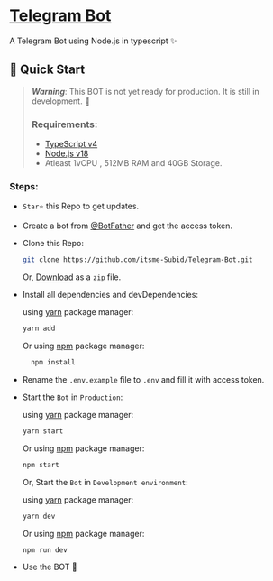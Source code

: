 # [Telegram Bot](https://github.com/itsme-Subid/Telegram-Bot)

A Telegram Bot using Node.js in typescript ✨

## 📡 Quick Start

> **_Warning_**: This BOT is not yet ready for production. It is still in development. 🚧
>
> ### Requirements:
>
> - [TypeScript v4](https://www.typescriptlang.org/docs/handbook/typescript-in-5-minutes.html)
> - [Node.js v18](https://nodejs.org/)
> - Atleast 1vCPU , 512MB RAM and 40GB Storage.

### Steps:

- `Star⭐` this Repo to get updates.

- Create a bot from [@BotFather](https://t.me/BotFather) and get the access token.

- Clone this Repo:

  ```bash
  git clone https://github.com/itsme-Subid/Telegram-Bot.git
  ```

  Or, [Download](https://codeload.github.com/itsme-Subid/Telegram-Bot/zip/refs/heads/main) as a `zip` file.

- Install all dependencies and devDependencies:

  using [yarn](https://yarnpkg.com/) package manager:

  ```bash
  yarn add
  ```

  Or using [npm](https://www.npmjs.com/) package manager:

  ```bash
    npm install
  ```

- Rename the `.env.example` file to `.env` and fill it with access token.

- Start the `Bot` in `Production`:

  using [yarn](https://yarnpkg.com/) package manager:

  ```bash
  yarn start
  ```

  Or using [npm](https://www.npmjs.com/) package manager:

  ```bash
  npm start
  ```

  Or, Start the `Bot` in `Development environment`:

  using [yarn](https://yarnpkg.com/) package manager:

  ```bash
  yarn dev
  ```

  Or using [npm](https://www.npmjs.com/) package manager:

  ```bash
  npm run dev
  ```

- Use the BOT 🎉
